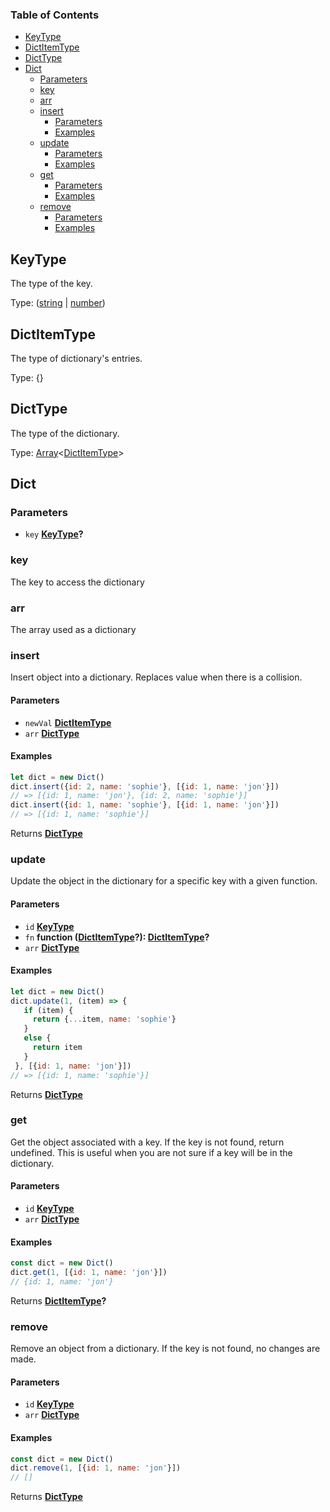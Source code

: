 <!-- Generated by documentation.js. Update this documentation by updating the source code. -->

### Table of Contents

-   [KeyType][1]
-   [DictItemType][2]
-   [DictType][3]
-   [Dict][4]
    -   [Parameters][5]
    -   [key][6]
    -   [arr][7]
    -   [insert][8]
        -   [Parameters][9]
        -   [Examples][10]
    -   [update][11]
        -   [Parameters][12]
        -   [Examples][13]
    -   [get][14]
        -   [Parameters][15]
        -   [Examples][16]
    -   [remove][17]
        -   [Parameters][18]
        -   [Examples][19]

## KeyType

The type of the key.

Type: ([string][20] \| [number][21])

## DictItemType

The type of dictionary's entries.

Type: {}

## DictType

The type of the dictionary.

Type: [Array][22]&lt;[DictItemType][23]>

## Dict

### Parameters

-   `key` **[KeyType][24]?** 

### key

The key to access the dictionary

### arr

The array used as a dictionary

### insert

Insert object into a dictionary. Replaces value when there is a collision.

#### Parameters

-   `newVal` **[DictItemType][23]** 
-   `arr` **[DictType][25]** 

#### Examples

```javascript
let dict = new Dict()
dict.insert({id: 2, name: 'sophie'}, [{id: 1, name: 'jon'}])
// => [{id: 1, name: 'jon'}, {id: 2, name: 'sophie'}]
dict.insert({id: 1, name: 'sophie'}, [{id: 1, name: 'jon'}])
// => [{id: 1, name: 'sophie'}]
```

Returns **[DictType][25]** 

### update

Update the object in the dictionary for a specific key with a given function.

#### Parameters

-   `id` **[KeyType][24]** 
-   `fn` **function ([DictItemType][23]?): [DictItemType][23]?** 
-   `arr` **[DictType][25]** 

#### Examples

```javascript
let dict = new Dict()
dict.update(1, (item) => {
   if (item) {
     return {...item, name: 'sophie'}
   }
   else {
     return item
   }
 }, [{id: 1, name: 'jon'}])
// => [{id: 1, name: 'sophie'}]
```

Returns **[DictType][25]** 

### get

Get the object associated with a key. If the key is not found, return undefined.
This is useful when you are not sure if a key will be in the dictionary.

#### Parameters

-   `id` **[KeyType][24]** 
-   `arr` **[DictType][25]** 

#### Examples

```javascript
const dict = new Dict()
dict.get(1, [{id: 1, name: 'jon'}])
// {id: 1, name: 'jon'}
```

Returns **[DictItemType][23]?** 

### remove

Remove an object from a dictionary.
If the key is not found, no changes are made.

#### Parameters

-   `id` **[KeyType][24]** 
-   `arr` **[DictType][25]** 

#### Examples

```javascript
const dict = new Dict()
dict.remove(1, [{id: 1, name: 'jon'}])
// []
```

Returns **[DictType][25]** 

[1]: #keytype

[2]: #dictitemtype

[3]: #dicttype

[4]: #dict

[5]: #parameters

[6]: #key

[7]: #arr

[8]: #insert

[9]: #parameters-1

[10]: #examples

[11]: #update

[12]: #parameters-2

[13]: #examples-1

[14]: #get

[15]: #parameters-3

[16]: #examples-2

[17]: #remove

[18]: #parameters-4

[19]: #examples-3

[20]: https://developer.mozilla.org/docs/Web/JavaScript/Reference/Global_Objects/String

[21]: https://developer.mozilla.org/docs/Web/JavaScript/Reference/Global_Objects/Number

[22]: https://developer.mozilla.org/docs/Web/JavaScript/Reference/Global_Objects/Array

[23]: #dictitemtype

[24]: #keytype

[25]: #dicttype
